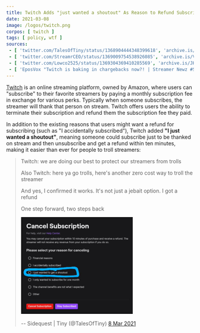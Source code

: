 ```yaml
---
title: Twitch Adds "just wanted a shoutout" As Reason to Refund Subscription
date: 2021-03-08
image: /logos/twitch.png
corpos: [ twitch ]
tags: [ policy, wtf ]
sources:
 - [ 'twitter.com/TalesOfTiny/status/1368904444348399618', 'archive.is/HCyKo' ]
 - [ 'twitter.com/StreamrCEO/status/1369009754538926085', 'archive.is/VtSXL' ]
 - [ 'twitter.com/Lowco2525/status/1369304369410285569', 'archive.is/JHSLM' ]
 - [ 'EposVox "Twitch is baking in chargebacks now?! | Streamer Newz #Shorts" on Odysee (8 Mar 2021)', 'odysee.com/@EposVox:6/twitch-is-baking-in-chargebacks-now-!:8' ]
---
```


[Twitch](/twitch/) is an online streaming platform, owned by
Amazon, where users can "subscribe" to their favorite streamers by
paying a monthly subscription fee in exchange for various perks. Typically when
someone subscribes, the streamer will thank that person on stream. Twitch
offers users the ability to terminate their subscription and refund them the
subscription fee they paid.

In addition to the existing reasons that users might want a refund for
subscribing (such as "I accidentally subscribed"), Twitch added **"I just
wanted a shoutout"**, meaning someone could subscribe just to be thanked on
stream and then unsubscribe and get a refund within ten minutes, making it
easier than ever for people to troll streamers:

> Twitch: we are doing our best to protect our streamers from trolls
>
> Also Twitch: here ya go trolls, here's another zero cost way to troll the
> streamer
>
> And yes, I confirmed it works. It's not just a jebait option.  I got a refund
>
> One step forward, two steps back
>
> [<img src="screenshot.jpg" width="300" height="auto">](screenshot.jpg)
>
> -- Sidequest | Tiny (@TalesOfTiny) [8 Mar 2021](https://archive.is/HCyKo)
